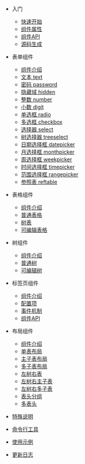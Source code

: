* 入门

  * [快速开始](quickstart.md)
  * [组件属性](compprops.md)
  * [组件API](compapi.md)
  * [源码生成](compsrc.md)

* 表单组件

  * [组件介绍](form/README.md)
  * [文本 text](form/text.md)
  * [密码 password](form/password.md)
  * [隐藏域 hidden](form/hidden.md)
  * [整数 number](form/number.md)
  * [小数 digit](form/digit.md)
  * [单选框 radio](form/radio.md)
  * [多选框 checkbox](form/checkbox.md)
  * [选择器 select](form/select.md)
  * [树选择器 treeselect](form/treeselect.md)
  * [日期选择框 datepicker](form/datepicker.md)
  * [月选择框 monthpicker](form/monthpicker.md)
  * [周选择框 weekpicker](form/weekpicker.md)
  * [时间选择框 timepicker](form/timepicker.md)
  * [范围选择框 rangepicker](form/rangepicker.md)
  * [参照表 reftable](form/reftable.md)

* 表格组件

  * [组件介绍](table/README.md)
  * [普通表格](table/normal.md)
  * [树表](table/treetable.md)
  * [可编辑表格](table/editable.md)

* 树组件

  * [组件介绍](tree/README.md)
  * [普通树](tree/normal.md)
  * [可编辑树](tree/editable.md)

* 标签页组件

  * [组件介绍](tabs/README.md)
  * [配置项](tabs/config.md)
  * [事件机制](tabs/events.md)
  * [组件API](tabs/api.md)

* 布局组件

  * [组件介绍](layout/README.md)
  * [单表布局](layout/table.md)
  * [主子表布局](layout/child.md)
  * [多子表布局](layout/children.md)
  * [左树右表](layout/ltreertable.md)
  * [左树右主子表](layout/ltreerchild.md)
  * [左树右多子表](layout/ltreerchildren.md)
  * [表头分组](layout/hgroup.md)
  * [多表头](layout/multiheaders.md)

* [特殊说明](description.md)
* [命令行工具](cli.md)
* [使用示例](examples.md)
* [更新日志](changelog.md)
